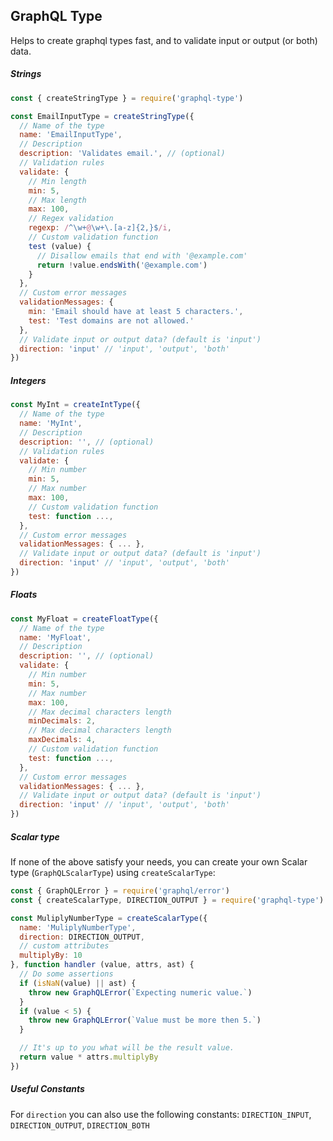 ## GraphQL Type

Helps to create graphql types fast, and to validate input or output (or both) data.

##### Strings

```js
const { createStringType } = require('graphql-type')

const EmailInputType = createStringType({
  // Name of the type
  name: 'EmailInputType',
  // Description
  description: 'Validates email.', // (optional)
  // Validation rules
  validate: {
    // Min length
    min: 5,
    // Max length
    max: 100,
    // Regex validation
    regexp: /^\w+@\w+\.[a-z]{2,}$/i,
    // Custom validation function
    test (value) {
      // Disallow emails that end with '@example.com'
      return !value.endsWith('@example.com')
    }
  },
  // Custom error messages
  validationMessages: {
    min: 'Email should have at least 5 characters.',
    test: 'Test domains are not allowed.'
  },
  // Validate input or output data? (default is 'input')
  direction: 'input' // 'input', 'output', 'both'
})
```

##### Integers

```js
const MyInt = createIntType({
  // Name of the type
  name: 'MyInt',
  // Description
  description: '', // (optional)
  // Validation rules
  validate: {
    // Min number
    min: 5,
    // Max number
    max: 100,
    // Custom validation function
    test: function ...,
  },
  // Custom error messages
  validationMessages: { ... },
  // Validate input or output data? (default is 'input')
  direction: 'input' // 'input', 'output', 'both'
})
```

##### Floats

```js
const MyFloat = createFloatType({
  // Name of the type
  name: 'MyFloat',
  // Description
  description: '', // (optional)
  validate: {
    // Min number
    min: 5,
    // Max number
    max: 100,
    // Max decimal characters length
    minDecimals: 2,
    // Max decimal characters length
    maxDecimals: 4,
    // Custom validation function
    test: function ...,
  },
  // Custom error messages
  validationMessages: { ... },
  // Validate input or output data? (default is 'input')
  direction: 'input' // 'input', 'output', 'both'
})
```

##### Scalar type

If none of the above satisfy your needs, you can create your own Scalar type (`GraphQLScalarType`) using `createScalarType`:

```js
const { GraphQLError } = require('graphql/error')
const { createScalarType, DIRECTION_OUTPUT } = require('graphql-type')

const MuliplyNumberType = createScalarType({
  name: 'MuliplyNumberType',
  direction: DIRECTION_OUTPUT,
  // custom attributes
  multiplyBy: 10
}, function handler (value, attrs, ast) {
  // Do some assertions
  if (isNaN(value) || ast) {
    throw new GraphQLError(`Expecting numeric value.`)
  }
  if (value < 5) {
    throw new GraphQLError(`Value must be more then 5.`)
  }

  // It's up to you what will be the result value.
  return value * attrs.multiplyBy
})
```

##### Useful Constants

For `direction` you can also use the following constants: `DIRECTION_INPUT`, `DIRECTION_OUTPUT`, `DIRECTION_BOTH`
